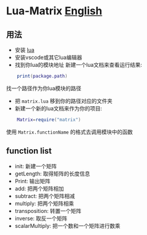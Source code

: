 # Lua-Matrix [English](./README-En.md)
## 用法
- 安装 [lua](https://github.com/lua/lua/releases)
- 安装vscode或其它lua编辑器
- 找到你lua的模块地址
新建一个lua文档来查看运行结果:

```lua
    print(package.path)
```
找一个路径作为你lua模块的路径
- 把 `matrix.lua` 移到你的路径对应的文件夹
- 新建一个新的lua文档来作为你的项目:
  
```lua
    Matrix=require("matrix")
```
使用 `Matrix.functionName` 的格式去调用模块中的函数
## function list
- init: 新建一个矩阵
- getLength: 取得矩阵的长度信息
- Print: 输出矩阵
- add: 把两个矩阵相加
- subtract: 把两个矩阵相减
- multiply: 把两个矩阵相乘
- transposition: 转置一个矩阵
- inverse: 取反一个矩阵
- scalarMultiply: 把一个数和一个矩阵进行数乘